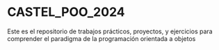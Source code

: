 # CASTEL_POO_2024
Este es el repositorio de trabajos prácticos, proyectos, y ejercicios para comprender el paradigma de la programación orientada a objetos
